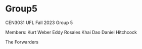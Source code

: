 # Group5
CEN3031 UFL Fall 2023
Group 5

Members:
Kurt Weber
Eddy Rosales
Khai Dao
Daniel Hitchcock

The Forwarders
